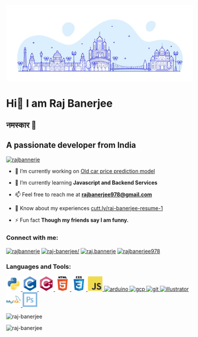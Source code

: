 ![Kolkata](kolkata_Final.jpg)




# Hi👋  I am Raj Banerjee <br>
## नमस्कार 🙏


<h2 align="left">A passionate developer from India</h2>

<p align="left"> <a href="https://twitter.com/rajbannerje" target="blank"><img src="https://img.shields.io/twitter/follow/rajbannerje?logo=twitter&style=for-the-badge" alt="rajbannerje" /></a> </p>

- 🔭 I’m currently working on [Old car price prediction model](https://github.com/Raj-Banerjee/ML-old_car_price_prediction)

- 🌱 I’m currently learning **Javascript and Backend Services**

- 📫 Feel free to reach me at **rajbanerjee978@gmail.com**

- 📄 Know about my experiences [cutt.ly/raj-banerjee-resume-1](https://cutt.ly/raj-banerjee-resume-1)

- ⚡ Fun fact **Though my friends say I am funny.**

<h3 align="left">Connect with me:</h3>
<p align="left">
<a href="https://twitter.com/rajbannerje" target="blank"><img align="center" src="https://raw.githubusercontent.com/rahuldkjain/github-profile-readme-generator/master/src/images/icons/Social/twitter.svg" alt="rajbannerje" height="30" width="40" /></a>
<a href="https://linkedin.com/in/raj-banerjee/" target="blank"><img align="center" src="https://raw.githubusercontent.com/rahuldkjain/github-profile-readme-generator/master/src/images/icons/Social/linked-in-alt.svg" alt="raj-banerjee/" height="30" width="40" /></a>
<a href="https://fb.com/raj.bannerje" target="blank"><img align="center" src="https://raw.githubusercontent.com/rahuldkjain/github-profile-readme-generator/master/src/images/icons/Social/facebook.svg" alt="raj.bannerje" height="30" width="40" /></a>
<a href="https://www.hackerrank.com/rajbanerjee978" target="blank"><img align="center" src="https://raw.githubusercontent.com/rahuldkjain/github-profile-readme-generator/master/src/images/icons/Social/hackerrank.svg" alt="rajbanerjee978" height="30" width="40" /></a>
</p>

<h3 align="left">Languages and Tools:</h3>
<p align="left"> <a href="https://www.python.org" target="_blank" rel="noreferrer"> <img src="https://raw.githubusercontent.com/devicons/devicon/master/icons/python/python-original.svg" alt="python" width="40" height="40"/> </a> <a href="https://www.cprogramming.com/" target="_blank" rel="noreferrer"> <img src="https://raw.githubusercontent.com/devicons/devicon/master/icons/c/c-original.svg" alt="c" width="40" height="40"/> </a> <a href="https://www.w3schools.com/cpp/" target="_blank" rel="noreferrer"> <img src="https://raw.githubusercontent.com/devicons/devicon/master/icons/cplusplus/cplusplus-original.svg" alt="cplusplus" width="40" height="40"/> </a> <a href="https://www.w3.org/html/" target="_blank" rel="noreferrer"> <img src="https://raw.githubusercontent.com/devicons/devicon/master/icons/html5/html5-original-wordmark.svg" alt="html5" width="40" height="40"/> </a> <a href="https://www.w3schools.com/css/" target="_blank" rel="noreferrer"> <img src="https://raw.githubusercontent.com/devicons/devicon/master/icons/css3/css3-original-wordmark.svg" alt="css3" width="40" height="40"/> </a> <a href="https://developer.mozilla.org/en-US/docs/Web/JavaScript" target="_blank" rel="noreferrer"> <img src="https://raw.githubusercontent.com/devicons/devicon/master/icons/javascript/javascript-original.svg" alt="javascript" width="40" height="40"/> </a> <a href="https://www.arduino.cc/" target="_blank" rel="noreferrer"> <img src="https://cdn.worldvectorlogo.com/logos/arduino-1.svg" alt="arduino" width="40" height="40"/> </a>   <a href="https://cloud.google.com" target="_blank" rel="noreferrer"> <img src="https://www.vectorlogo.zone/logos/google_cloud/google_cloud-icon.svg" alt="gcp" width="40" height="40"/> </a> <a href="https://git-scm.com/" target="_blank" rel="noreferrer"> <img src="https://www.vectorlogo.zone/logos/git-scm/git-scm-icon.svg" alt="git" width="40" height="40"/> </a>  <a href="https://www.adobe.com/in/products/illustrator.html" target="_blank" rel="noreferrer"> <img src="https://www.vectorlogo.zone/logos/adobe_illustrator/adobe_illustrator-icon.svg" alt="illustrator" width="40" height="40"/> </a>  <a href="https://www.mysql.com/" target="_blank" rel="noreferrer"> <img src="https://raw.githubusercontent.com/devicons/devicon/master/icons/mysql/mysql-original-wordmark.svg" alt="mysql" width="40" height="40"/> </a> <a href="https://www.photoshop.com/en" target="_blank" rel="noreferrer"> <img src="https://raw.githubusercontent.com/devicons/devicon/master/icons/photoshop/photoshop-line.svg" alt="photoshop" width="40" height="40"/> </a>  </p>

<p><img align="left" src="https://github-readme-stats.vercel.app/api/top-langs?username=raj-banerjee&show_icons=true&locale=en&layout=compact" alt="raj-banerjee" />  </p> 

<br>

<p>&nbsp;<img align="left" src="https://github-readme-stats.vercel.app/api?username=raj-banerjee&show_icons=true&locale=en" alt="raj-banerjee" /></p>








